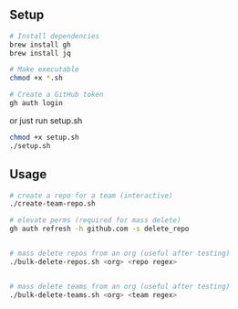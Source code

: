 ## Setup

```sh
# Install dependencies
brew install gh
brew install jq

# Make executable
chmod +x *.sh

# Create a GitHub token
gh auth login
```

or just run setup.sh

```sh
chmod +x setup.sh
./setup.sh
```


## Usage

```sh
# create a repo for a team (interactive)
./create-team-repo.sh
```

```sh
# elevate perms (required for mass delete)
gh auth refresh -h github.com -s delete_repo
```

```sh

# mass delete repos from an org (useful after testing)
./bulk-delete-repos.sh <org> <repo regex>
```

```sh

# mass delete teams from an org (useful after testing)
./bulk-delete-teams.sh <org> <team regex>
```

